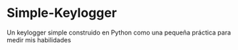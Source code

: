 # Simple-Keylogger
Un keylogger simple construido en Python como una pequeña práctica para medir mis habilidades
